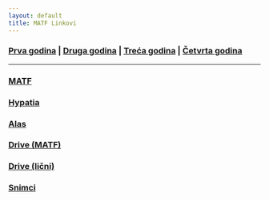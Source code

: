 ```yaml
---
layout: default
title: MATF Linkovi
---
```


### [Prva godina](/main_pages/prva.md) | [Druga godina](/main_pages/druga.md) | [Treća godina](/main_pages/treca.md) | [Četvrta godina](/main_pages/cetvrta.md)

--- 

### [MATF](http://www.matf.bg.ac.rs)
### [Hypatia](https://hypatia.matf.bg.ac.rs:10333/StudInfo/scripts/studenti/index)
### [Alas](https://webmail.alas.matf.bg.ac.rs)
### [Drive (MATF)](https://drive.google.com/drive/folders/1YsWWL1yP12LuL-jUk0bjOKRkdDAITiCj)
### [Drive (lični)](https://drive.google.com/drive/u/0/folders/1zVVDYjevsbzj7UycDAA__aTbJwGC8___)
### [Snimci](https://snimci.drajv.org/)

